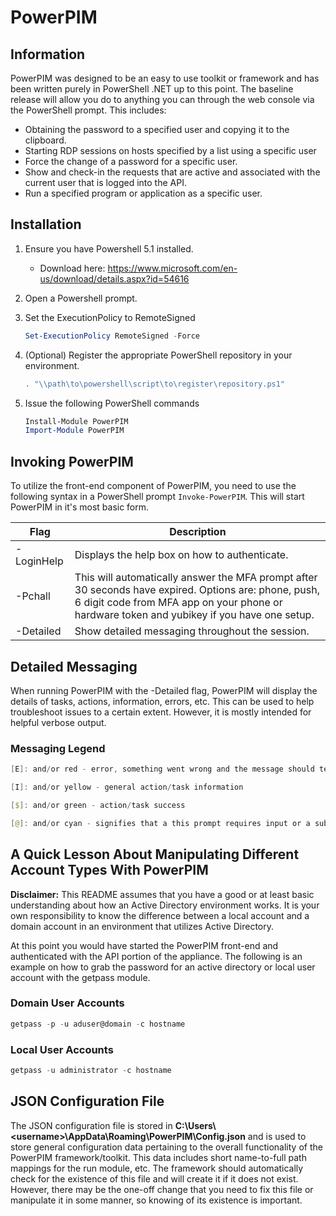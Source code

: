 # PowerPIM

## Information

PowerPIM was designed to be an easy to use toolkit or framework and has been written purely in PowerShell .NET up to this point. The baseline release will allow you do to anything you can through the web console via the PowerShell prompt. This includes:

* Obtaining the password to a specified user and copying it to the clipboard.
* Starting RDP sessions on hosts specified by a list using a specific user
* Force the change of a password for a specific user.
* Show and check-in the requests that are active and associated with the current user that is logged into the API.
* Run a specified program or application as a specific user.

## Installation

1. Ensure you have Powershell 5.1 installed.
   * Download here: <https://www.microsoft.com/en-us/download/details.aspx?id=54616>
2. Open a Powershell prompt.
3. Set the ExecutionPolicy to RemoteSigned

    ```powershell
    Set-ExecutionPolicy RemoteSigned -Force
    ```

4. (Optional) Register the appropriate PowerShell repository in your environment.

    ```powershell
    . "\\path\to\powershell\script\to\register\repository.ps1"
    ```

5. Issue the following PowerShell commands

    ```powershell
    Install-Module PowerPIM
    Import-Module PowerPIM
    ```

## Invoking PowerPIM

To utilize the front-end component of PowerPIM, you need to use the following syntax in a PowerShell prompt ```Invoke-PowerPIM```. This will start PowerPIM in it's most basic form.

| Flag                 | Description                                     |
|----------------------|-------------------------------------------------|
| -LoginHelp            | Displays the help box on how to authenticate.   |
| -Pchall               | This will automatically answer the MFA prompt after 30 seconds have expired. Options are: phone, push, 6 digit code from MFA app on your phone or hardware token and yubikey if you have one setup.
| -Detailed             | Show detailed messaging throughout the session. |

## Detailed Messaging

When running PowerPIM with the -Detailed flag, PowerPIM will display the details of tasks, actions, information, errors, etc. This can be used to help troubleshoot issues to a certain extent. However, it is mostly intended for helpful verbose output.

### Messaging Legend

```powershell
[E]: and/or red - error, something went wrong and the message should tell you what happened

[I]: and/or yellow - general action/task information

[$]: and/or green - action/task success

[@]: and/or cyan - signifies that a this prompt requires input or a subsequent prompt will be displayed to the user that requires input
```

## A Quick Lesson About Manipulating Different Account Types With PowerPIM

**Disclaimer:** This README assumes that you have a good or at least basic understanding about how an Active Directory environment works. It is your own responsibility to know the difference between a local account and a domain account in an environment that utilizes Active Directory.

At this point you would have started the PowerPIM front-end and authenticated with the API portion of the appliance. The following is an example on how to grab the password for an active directory or local user account with the getpass module.

### Domain User Accounts

```powershell
getpass -p -u aduser@domain -c hostname
```

### Local User Accounts

```powershell
getpass -u administrator -c hostname
```

## JSON Configuration File

The JSON configuration file is stored in **C:\Users\\<username\>\AppData\Roaming\PowerPIM\\Config.json** and is used to store general configuration data pertaining to the overall functionality of the PowerPIM framework/toolkit. This data includes short name-to-full path mappings for the run module, etc. The framework should automatically check for the existence of this file and will create it if it does not exist. However, there may be the one-off change that you need to fix this file or manipulate it in some manner, so knowing of its existence is important.
